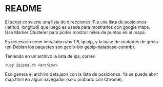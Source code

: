 README
======

El script convierte una lista de direcciones IP a una lista de posiciones (latitud, longitud) que luego es usada para mostrarlos con google maps. Usa Marker Clusterer para poder mostrar miles de puntos en el mapa.

Es necesario tener instalado ruby 1.9, geoip, y la base de ciudades de geoip (en Debian los paquetes son geoip-bin geoip-database-contrib).

Teniendo en un archivo la lista de ips, correr:

    ruby ip2pos.rb <archivo>
 
Eso genera el archivo data.json con la lista de posiciones. Ya se puede abrir map.html en algun navegador (solo probado con Chrome).

